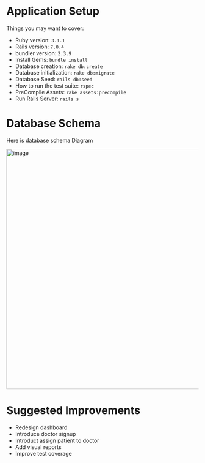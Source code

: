 # Application Setup

Things you may want to cover:

* Ruby version: `3.1.1`
* Rails version: `7.0.4`
* bundler version: `2.3.9`
* Install Gems: `bundle install`
* Database creation: `rake db:create`
* Database initialization: `rake db:migrate`
* Database Seed: `rails db:seed`
* How to run the test suite: `rspec`
* PreCompile Assets: `rake assets:precompile`
* Run Rails Server: `rails s`

# Database Schema

Here is database schema Diagram

<img width="627" alt="image" src="https://user-images.githubusercontent.com/23502541/208263559-f25e098b-2197-4ab7-a007-103688bbeed4.png">

#

# Suggested Improvements

* Redesign dashboard
* Introduce doctor signup
* Introduct assign patient to doctor
* Add visual reports
* Improve test coverage

